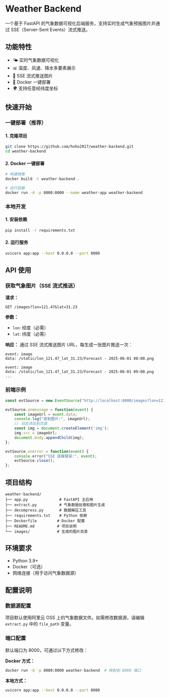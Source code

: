 # Weather Backend

一个基于 FastAPI 的气象数据可视化后端服务，支持实时生成气象预报图片并通过 SSE（Server-Sent Events）流式推送。

## 功能特性

- 🌤️ 实时气象数据可视化
- 📊 温度、风速、降水多要素展示
- 🔄 SSE 流式推送图片
- 🐳 Docker 一键部署
- 🌍 支持任意经纬度坐标

## 快速开始

### 一键部署（推荐）

#### 1. 克隆项目
```bash
git clone https://github.com/hoho2017/weather-backend.git
cd weather-backend
```

#### 2. Docker 一键部署
```bash
# 构建镜像
docker build -t weather-backend .

# 运行容器
docker run -d -p 8000:8000 --name weather-app weather-backend
```

### 本地开发

#### 1. 安装依赖
```bash
pip install -r requirements.txt
```

#### 2. 运行服务
```bash
uvicorn app:app --host 0.0.0.0 --port 8000
```

## API 使用

### 获取气象图片（SSE 流式推送）

**请求：**
```
GET /images?lon=121.47&lat=31.23
```

**参数：**
- `lon`: 经度（必需）
- `lat`: 纬度（必需）

**响应：**
通过 SSE 流式推送图片 URL，每生成一张图片推送一次：

```
event: image
data: /static/lon_121.47_lat_31.23/Forecast - 2025-06-01 08:00.png

event: image
data: /static/lon_121.47_lat_31.23/Forecast - 2025-06-01 09:00.png
...
```

### 前端示例

```javascript
const evtSource = new EventSource("http://localhost:8000/images?lon=121.47&lat=31.23");

evtSource.onmessage = function(event) {
    const imageUrl = event.data;
    console.log("收到图片:", imageUrl);
    // 动态添加到页面
    const img = document.createElement('img');
    img.src = imageUrl;
    document.body.appendChild(img);
};

evtSource.onerror = function(event) {
    console.error("SSE 连接错误:", event);
    evtSource.close();
};
```

## 项目结构

```
weather-backend/
├── app.py              # FastAPI 主应用
├── extract.py          # 气象数据处理和图片生成
├── decompress.py       # 数据解压工具
├── requirements.txt    # Python 依赖
├── Dockerfile         # Docker 配置
├── README.md          # 项目说明
└── images/            # 生成的图片目录
```

## 环境要求

- Python 3.9+
- Docker（可选）
- 网络连接（用于访问气象数据源）

## 配置说明

### 数据源配置

项目默认使用阿里云 OSS 上的气象数据文件。如需修改数据源，请编辑 `extract.py` 中的 `file_path` 变量。

### 端口配置

默认端口为 8000，可通过以下方式修改：

**Docker 方式：**
```bash
docker run -d -p 8080:8000 weather-backend  # 映射到 8080 端口
```

**本地方式：**
```bash
uvicorn app:app --host 0.0.0.0 --port 8080
```
